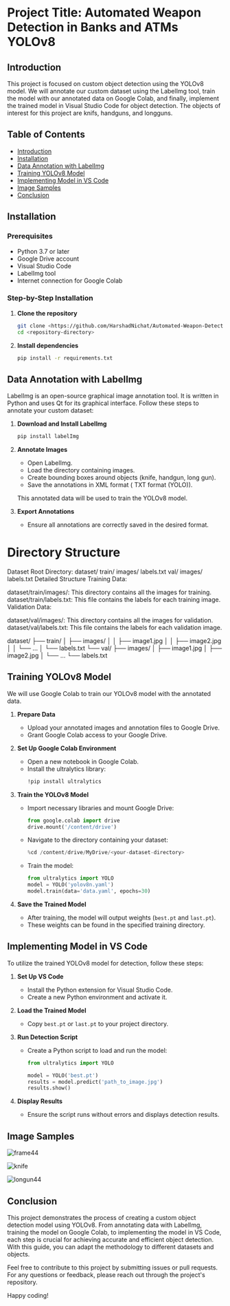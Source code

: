 

# Project Title: Automated Weapon Detection in Banks and ATMs YOLOv8

## Introduction

This project is focused on custom object detection using the YOLOv8 model. We will annotate our custom dataset using the LabelImg tool, train the model with our annotated data on Google Colab, and finally, implement the trained model in Visual Studio Code for object detection. The objects of interest for this project are knifs, handguns, and longguns.

## Table of Contents
- [Introduction](#introduction)
- [Installation](#installation)
- [Data Annotation with LabelImg](#data-annotation-with-labelimg)
- [Training YOLOv8 Model](#training-yolov8-model)
- [Implementing Model in VS Code](#implementing-model-in-vs-code)
- [Image Samples](#image-samples)
- [Conclusion](#conclusion)

## Installation

### Prerequisites
- Python 3.7 or later
- Google Drive account
- Visual Studio Code
- LabelImg tool
- Internet connection for Google Colab

### Step-by-Step Installation

1. **Clone the repository**
    ```sh
    git clone <https://github.com/HarshadNichat/Automated-Weapon-Detection-in-Banks-and-ATMs-.git>
    cd <repository-directory>
    ```

2. **Install dependencies**
    ```sh
    pip install -r requirements.txt
    ```

## Data Annotation with LabelImg

LabelImg is an open-source graphical image annotation tool. It is written in Python and uses Qt for its graphical interface. Follow these steps to annotate your custom dataset:

1. **Download and Install LabelImg**
    ```sh
    pip install labelImg
    ```

2. **Annotate Images**
   - Open LabelImg.
   - Load the directory containing images.
   - Create bounding boxes around objects (knife, handgun, long gun).
   - Save the annotations in XML format ( TXT format (YOLO)).

   This annotated data will be used to train the YOLOv8 model.

3. **Export Annotations**
   - Ensure all annotations are correctly saved in the desired format.
  
# Directory Structure
Dataset Root Directory:
dataset/
     train/
          images/
          labels.txt
     val/
          images/
          labels.txt
Detailed Structure
Training Data:

dataset/train/images/: This directory contains all the images for training.
dataset/train/labels.txt: This file contains the labels for each training image.
Validation Data:

dataset/val/images/: This directory contains all the images for validation.
dataset/val/labels.txt: This file contains the labels for each validation image.

 dataset/
├── train/
│   ├── images/
│   │   ├── image1.jpg
│   │   ├── image2.jpg
│   │   └── ...
│   └── labels.txt
└── val/
    ├── images/
    │   ├── image1.jpg
    │   ├── image2.jpg
    │   └── ...
    └── labels.txt


## Training YOLOv8 Model

We will use Google Colab to train our YOLOv8 model with the annotated data.

1. **Prepare Data**
   - Upload your annotated images and annotation files to Google Drive.
   - Grant Google Colab access to your Google Drive.

2. **Set Up Google Colab Environment**
   - Open a new notebook in Google Colab.
   - Install the ultralytics library:
     ```sh
     !pip install ultralytics
     ```

3. **Train the YOLOv8 Model**
   - Import necessary libraries and mount Google Drive:
     ```python
     from google.colab import drive
     drive.mount('/content/drive')
     ```

   - Navigate to the directory containing your dataset:
     ```python
     %cd /content/drive/MyDrive/<your-dataset-directory>
     ```

   - Train the model:
     ```python
     from ultralytics import YOLO
     model = YOLO('yolov8n.yaml')
     model.train(data='data.yaml', epochs=30)
     ```

4. **Save the Trained Model**
   - After training, the model will output weights (`best.pt` and `last.pt`).
   - These weights can be found in the specified training directory.

## Implementing Model in VS Code

To utilize the trained YOLOv8 model for detection, follow these steps:

1. **Set Up VS Code**
   - Install the Python extension for Visual Studio Code.
   - Create a new Python environment and activate it.

2. **Load the Trained Model**
   - Copy `best.pt` or `last.pt` to your project directory.

3. **Run Detection Script**
   - Create a Python script to load and run the model:
     ```python
     from ultralytics import YOLO

     model = YOLO('best.pt')
     results = model.predict('path_to_image.jpg')
     results.show()
     ```

4. **Display Results**
   - Ensure the script runs without errors and displays detection results.

## Image Samples


![frame44](https://github.com/HarshadNichat/Automated-Weapon-Detection-in-Banks-and-ATMs-/assets/133520487/c62c6623-b28b-4905-a63c-b456de9d987f)

![knife](https://github.com/HarshadNichat/Automated-Weapon-Detection-in-Banks-and-ATMs-/assets/133520487/e04c7816-e8d6-47ff-8b1a-2ca16b1e5f03)


![longun44](https://github.com/HarshadNichat/Automated-Weapon-Detection-in-Banks-and-ATMs-/assets/133520487/c92f086c-f0f7-408c-b4c6-ddb53fbacd3f)

## Conclusion

This project demonstrates the process of creating a custom object detection model using YOLOv8. From annotating data with LabelImg, training the model on Google Colab, to implementing the model in VS Code, each step is crucial for achieving accurate and efficient object detection. With this guide, you can adapt the methodology to different datasets and objects.

Feel free to contribute to this project by submitting issues or pull requests. For any questions or feedback, please reach out through the project's repository.

Happy coding!
